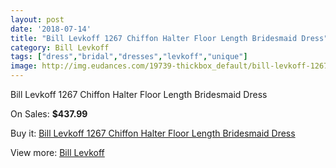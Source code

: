 ```yaml
---
layout: post
date: '2018-07-14'
title: "Bill Levkoff 1267 Chiffon Halter Floor Length Bridesmaid Dress"
category: Bill Levkoff
tags: ["dress","bridal","dresses","levkoff","unique"]
image: http://img.eudances.com/19739-thickbox_default/bill-levkoff-1267-chiffon-halter-floor-length-bridesmaid-dress.jpg
---
```

Bill Levkoff 1267 Chiffon Halter Floor Length Bridesmaid Dress

On Sales: **$437.99**
<a href="https://www.eudances.com/en/bill-levkoff/5863-bill-levkoff-1267-chiffon-halter-floor-length-bridesmaid-dress.html"><amp-img layout="responsive" width="600" height="600" src="//img.eudances.com/19739-thickbox_default/bill-levkoff-1267-chiffon-halter-floor-length-bridesmaid-dress.jpg" alt="Bill Levkoff 1267 Chiffon Halter Floor Length Bridesmaid Dress 0" /></a>
<a href="https://www.eudances.com/en/bill-levkoff/5863-bill-levkoff-1267-chiffon-halter-floor-length-bridesmaid-dress.html"><amp-img layout="responsive" width="600" height="600" src="//img.eudances.com/19740-thickbox_default/bill-levkoff-1267-chiffon-halter-floor-length-bridesmaid-dress.jpg" alt="Bill Levkoff 1267 Chiffon Halter Floor Length Bridesmaid Dress 1" /></a>

Buy it: [Bill Levkoff 1267 Chiffon Halter Floor Length Bridesmaid Dress](https://www.eudances.com/en/bill-levkoff/5863-bill-levkoff-1267-chiffon-halter-floor-length-bridesmaid-dress.html "Bill Levkoff 1267 Chiffon Halter Floor Length Bridesmaid Dress")

View more: [Bill Levkoff](https://www.eudances.com/en/57-bill-levkoff "Bill Levkoff")